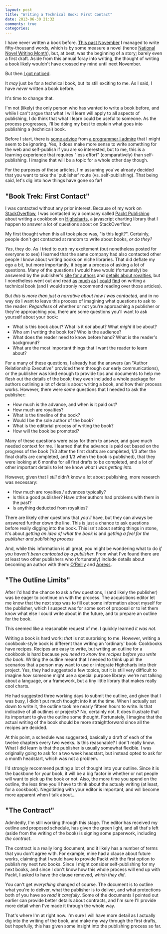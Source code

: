 ```yaml
---
layout: post
title: "Writing a Technical Book: First Contact"
date: 2013-06-30 21:32
comments: true
categories: 
---
```


I have never written a book before. [This past November](/blog/2012/12/02/how-to-write-in-fifty-thousand-words-or-more/) I managed to write fifty-thousand words, which is by some measure a novel (hence [National Novel Writing Month](http://nanowrimo.org/)), but, at best, was the beginning of a story; barely even a first draft. Aside from this annual foray into writing, the thought of writing a book likely wouldn't have crossed my mind until next November.

But then [I got noticed](/blog/2013/06/09/how-to-get-noticed/).

It *may* just be for a technical book, but its still exciting to me. As I said, I have *never* written a book before.

It's time to change that.

I'm not (likely) the only person who has wanted to write a book before, and while I can't argue that what I will learn will apply to all aspects of publishing, I do think that what I learn could be useful to someone. As the process progresses, I'll be doing my best to explain what goes into publishing a (technical) book.

Before I start, there is [some advice](http://www.codinghorror.com/blog/2007/10/do-not-buy-this-book.html) from [a programmer I admire](http://www.codinghorror.com/blog/2012/07/coding-horror-the-book.html) that I might seem to be ignoring. Yes, it does make more sense to write something for the web and self-publish if you are so interested, but to me, this is a learning experience that requires "less effort" (comparatively) than self-publishing. I imagine that will be a topic for a whole other day though.

For the purposes of these articles, I'm assuming you've already decided that you want to take the 'publisher' route (vs. self-publishing). That being said, let's dig into how things have gone so far!

## "Book Trek: First Contact"
I was contacted without any prior interest. Because of my work on [StackOverflow](http://stackoverflow.com/users/165988/nt3rp), I was contacted by a company called [Packt Publishing](http://www.packtpub.com/) about writing a cookbook on [Highcharts](http://www.highcharts.com/), a javascript charting library that I happen to answer a lot of questions about on StackOverflow.

My first thought when this all took place was, "is this legit?". Certainly, people don't get contacted at random to write about books, *or do they?*

*Yes*, they do. As I tried to curb my excitement (but nonetheless posted for everyone to see) I learned that the same company had also contacted other people I know about writing books on niche libraries. That did deflate my ego a bit, but more importantly, it began a process of asking a lot of questions. Many of the questions I would have would (fortunately) be answered by the publisher's [site for authors](http://authors.packtpub.com/) and [details about royalties](http://authors.packtpub.com/content/royalties), but I nonetheless went out and read [as](http://ejohn.org/blog/programming-book-profits/) [much](http://beginningruby.org/what-ive-earned-and-learned/) [as](http://www.voidspace.org.uk/python/articles/technical-writing.shtml) [I](http://inventwithpython.com/blog/2013/06/11/comments-on-john-resigs-programming-book-profits/) [could](http://blog.webforefront.com/archives/2006/11/writing_a_techn_1.html) [find](http://www.quora.com/What-is-an-acceptable-advance-on-a-computer-tech-book) on writing a technical book (and I would stronly recommend reading over those articles).

But *this is more than just a narrative about how I was contacted*, and in no way do I want to leave this process of imagining what questions to ask to the reader: *Regardless* of whether or not you're approaching a publisher or they're approaching you, there are some questions you'll want to ask yourself about your book:

- What is this book about? What is it *not* about? What *might* it be about?
- Who am I writing the book for? Who is the audience?
- What does the reader need to know before hand? What is the reader's background?
- What are the most important things that I want the reader to learn about?

For a many of these questions, I already had the answers (an "Author Relationship Executive" provided them through our early communications), or the publisher was kind enough to provide tips and documents to help me flesh out the details of the book; they even included a whole package for authors outlining a lot of details about writing a book, and how their process works. However, there were *some* questions that I needed to ask the publisher:

- How much is the advance, and when is it paid out?
- How much are royalties?
- What is the timeline of the book?
- Would I be the sole author of the book?
- What is the editorial process of writing the book?
- How will the book be promoted?

Many of these questions were easy for them to answer, and gave much needed context for me. I learned that the advance is paid out based on the progress of the book (1/3 after the first drafts are completed, 1/3 after the final drafts are completed, and 1/3 when the book is published), that they were looking at 6 months for all first drafts to be completed, and a lot of other important details to let me know *what I was getting into*.

However, given that I *still* didn't know a lot about publishing, more research was necessary:

- How much are royalties / advances typically?
- Is this a good publisher? Have other authors had problems with them in the past?
- Is anything deducted from royalties?

There are likely other questions that *you'll* have, but they can always be answered further down the line. This is just a chance to ask questions before really digging into the book. This isn't about setting things in stone, it's about *getting an idea of what the book is* and *getting a feel for the publisher and publishing process*

And, while this information is all great, you might be wondering what to do *if you haven't been contacted by a publisher*. From what I've found there are at least two other publishers who (fortunately) include details about becoming an author with them: [O'Reilly](http://oreilly.com/oreilly/author/intro.csp) and [Apress](http://www.apress.com/write-for-us/).

## "The Outline Limits"
After I'd had the chance to ask a few questions, I (and likely the publisher) was be eager to continue on with the process. The acquisitions editor let me know that the next step was to fill out some information about myself for the publisher, which I suspect was for some sort of proposal or to let them know what else I could write about in the future, and to prepare an outline for the book.

This seemed like a reasonable request of me. I quickly learned *it was not*.

Writing a book is hard work; *that* is not surprising to me. However, writing a cookbook-style book is different than writing an 'ordinary' book: Cookbooks have recipes. Recipes are easy to write, but writing an outline for a cookbook is hard because *you need to know the recipes before you write the book*. Writing the outline meant that I needed to think up all the scenarios that a person may want to use or integrate Highcharts into their project. Yes, they had suggested a few topics, but it is still very difficult to imagine *how* someone might use a special purpose library: we're not talking about a language, or a framework, but a tiny little library that makes really cool charts.

He had suggested three working days to submit the outline, and given that I was busy, I didn't put much thought into it at the time. When I actually sat down to write it, the outline took me nearly fifteen hours to write. Is that indicative of all outlines or projects? No, certainly not. It does illustrate that its important to give the outline some thought. Fortunately, I imagine that the actual writing of the book should be more straightforward since all the recipes are decided.

At this point, a schedule was suggested, basically a draft of each of the twelve chapters every two weeks. Is this reasonable? I don't really know. What I did learn is that the publisher is usually somewhat flexible. I was originally going to ask for a two week headstart, but instead opted to ask for a month headstart, which was not a problem.

I'd strongly recommend putting a lot of thought into your outline. Since it is the backbone for your book, it will be a big factor in whether or not people will want to pick up the book or not. Also, the more time you spend on the outline, the less time you'll have to think about the actualy writing (at least, for a cookbook). Negotiating with your editor is important, and will become more apparent when I talk about...

## "The Contract"
Admitedly, I'm still working through this stage. The editor has received my outline and proposed schedule, has given the green light, and all that's left (aside from the writing of the book) is signing some paperwork, including *the contract*.

The contract is a really long document, and it likely has a number of terms that you don't agree with. For example, mine had a clause about future works, claiming that I would have to provide Packt with the first option to publish my next two books. Since I might consider self-publishing for my next books, and since I don't know how this whole process will end up with Packt, I asked to have the clause removed, *which they did*.

You can't get *everything* changed of course. The document is to outline what you're to deliver, what the publisher is to deliver, and what protections both of you have so *read it carefully*. Some of the documents I pointed out earlier can provide better details about contracts, and I'm sure I'll provide more detail when I've made it through the whole way.

That's where I'm at right now. I'm sure I will have more detail as I actually dig into the writing of the book, and make my way through the first drafts, but hopefully, this has given some insight into the publishing process so far.
